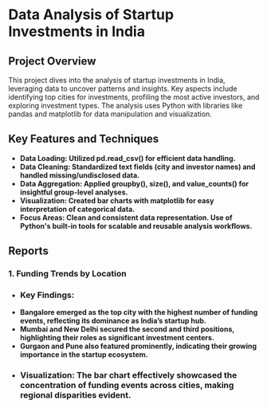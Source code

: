 # Data Analysis of Startup Investments in India
## Project Overview
This project dives into the analysis of startup investments in India, leveraging data to uncover patterns and insights. Key aspects include identifying top cities for investments, profiling the most active investors, and exploring investment types. The analysis uses Python with libraries like pandas and matplotlib for data manipulation and visualization.

## Key Features and Techniques
 - **Data Loading: Utilized pd.read_csv() for efficient data handling.**
 - **Data Cleaning: Standardized text fields (city and investor names) and handled missing/undisclosed data.**
 - **Data Aggregation: Applied groupby(), size(), and value_counts() for insightful group-level analyses.**
 - **Visualization: Created bar charts with matplotlib for easy interpretation of categorical data.**
 - **Focus Areas:
Clean and consistent data representation.
Use of Python's built-in tools for scalable and reusable analysis workflows.**

## Reports
### 1. Funding Trends by Location
- ### Key Findings:
- **Bangalore emerged as the top city with the highest number of funding events, reflecting its dominance as India’s startup hub.**
- **Mumbai and New Delhi secured the second and third positions, highlighting their roles as significant investment centers.**
- **Gurgaon and Pune also featured prominently, indicating their growing importance in the startup ecosystem.**
- ### Visualization: The bar chart effectively showcased the concentration of funding events across cities, making regional disparities evident.    

